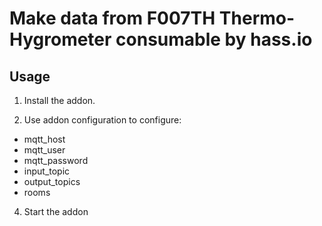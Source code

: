 # Make data from F007TH Thermo-Hygrometer consumable by hass.io
## Usage

1) Install the addon.

2) Use addon configuration to configure:
- mqtt_host
- mqtt_user
- mqtt_password
- input_topic
- output_topics
- rooms

4) Start the addon
